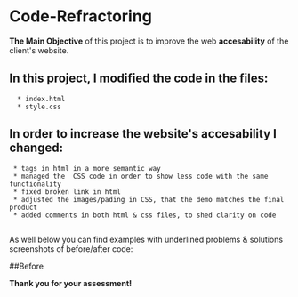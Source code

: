 # Code-Refractoring
**The Main Objective** of this project is to improve the web **accesability** of the client's website.

## In this project, I modified the code in the files:

```
  * index.html
  * style.css
```

## In order to increase the website's accesability I changed:

```
 * tags in html in a more semantic way
 * managed the  CSS code in order to show less code with the same functionality
 * fixed broken link in html
 * adjusted the images/pading in CSS, that the demo matches the final product
 * added comments in both html & css files, to shed clarity on code
  
```
As well below you can find examples with underlined problems & solutions screenshots of before/after code:

##Before

**Thank you for your assessment!**

